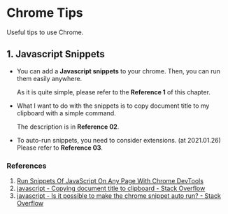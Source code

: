 # Chrome Tips
Useful tips to use Chrome.

## 1. Javascript Snippets

- You can add a **Javascript snippets** to your chrome. Then, you can run them easily anywhere.

  As it is quite simple, please refer to the **Reference 1** of this chapter.


- What I want to do with the snippets is to copy document title to my clipboard with a simple command.

  The description is in **Reference 02**.
  
- To auto-run snippets, you need to consider extensions. (at 2021.01.26)
  Please refer to **Reference 03**.


### References
1. [Run Snippets Of JavaScript On Any Page With Chrome DevTools](https://developers.google.com/web/tools/chrome-devtools/javascript/snippets)
2. [javascript - Copying document title to clipboard - Stack Overflow](https://stackoverflow.com/questions/56099569/copying-document-title-to-clipboard)
3. [javascript - Is it possible to make the chrome snippet auto run? - Stack Overflow](https://stackoverflow.com/questions/33540668/is-it-possible-to-make-the-chrome-snippet-auto-run)
